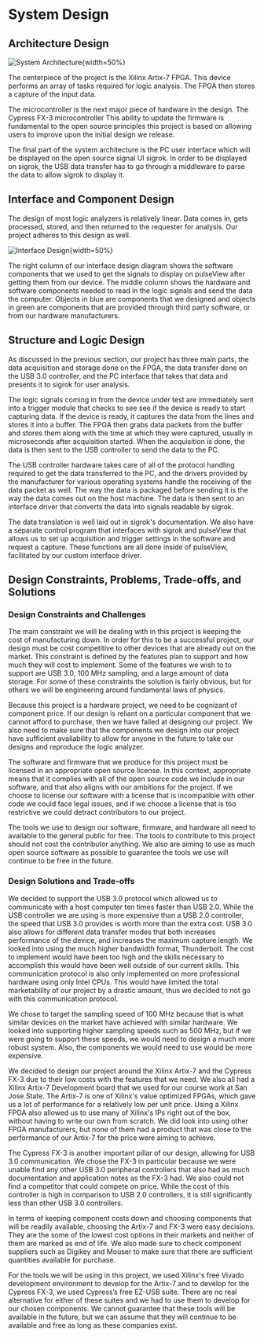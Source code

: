 # System Design #

## Architecture Design ##

<!-- [Describe a general architectural solution for your system.  This section must include textual description accompanied with diagrams.] -->

![System Architecture](images/high_level.png){width=50%}

The centerpiece of the project is the Xilinx Artix-7 FPGA. This device performs an array of tasks required for logic analysis. The FPGA then stores a capture of the input data. 

The microcontroller is the next major piece of hardware in the design. The Cypress FX-3 microcontroller  This ability to update the firmware is fundamental to the open source principles this project is based on allowing users to improve upon the initial design we release.

The final part of the system architecture is the PC user interface which will be displayed on the open source signal UI sigrok. In order to be displayed on sigrok, the USB data transfer has to go through a middleware to parse the data to allow sigrok to display it.

## Interface and Component Design ##

<!-- [Draw the actual component diagram with textual description. This section must include textual description accompanied with diagrams] -->

The design of most logic analyzers is relatively linear. Data comes in, gets processed, stored, and then returned to the requester for analysis. Our project adheres to this design as well. 

![Interface Design](images/flow_diagram.png){width=50%}

The right column of our interface design diagram shows the software components that we used to get the signals to display on pulseView after getting them from our device. The middle column shows the hardware and software components needed to read in the logic signals and send the data the computer. Objects in blue are components that we designed and objects in green are components that are provided through third party software, or from our hardware manufacturers. 

## Structure and Logic Design ##

<!-- [Present the detailed structure and logic design for your hardware/software components and processes. This section must include textual description accompanied with diagrams. If scientific or mathematical fundamentals are used for your project algorithm, specify what kind of formula or theory has been applied.] -->

As discussed in the previous section, our project has three main parts, the data acquisition and storage done on the FPGA, the data transfer done on the USB 3.0 controller, and the PC interface that takes that data and presents it to sigrok for user analysis. 

The logic signals coming in from the device under test are immediately sent into a trigger module that checks to see see if the device is ready to start capturing data. If the device is ready, it captures the data from the lines and stores it into a buffer. The FPGA then grabs data packets from the buffer and stores them along with the time at which they were captured, usually in microseconds after acquisition started. When the acquisition is done, the data is then sent to the USB controller to send the data to the PC.

The USB controller hardware takes care of all of the protocol handling required to get the data transferred to the PC, and the drivers provided by the manufacturer for various operating systems handle the receiving of the data packet as well. The way the data is packaged before sending it is the way the data comes out on the host machine. The data is then sent to an interface driver that converts the data into signals readable by sigrok.

The data translation is well laid out in sigrok's documentation. We also have a separate control program that interfaces with sigrok and pulseView that allows us to set up acquisition and trigger settings in the software and request a capture. These functions are all done inside of pulseView, facilitated by our custom interface driver. 

## Design Constraints, Problems, Trade-offs, and Solutions ##

### Design Constraints and Challenges ###

<!-- [Present your design constraints in different perspectives, such as economic, resources, society and environment, hardware/software, mathematical/scientific theories and safety and reliability.] -->

The main constraint we will be dealing with in this project is keeping the cost of manufacturing down. In order for this to be a successful project, our design must be cost competitive to other devices that are already out on the market. This constraint is defined by the features plan to support and how much they will cost to implement. Some of the features we wish to to support are USB 3.0, 100 MHz sampling, and a large amount of data storage. For some of these constraints the solution is fairly obvious, but for others we will be engineering around fundamental laws of physics.

Because this project is a hardware project, we need to be cognizant of component price. If our design is reliant on a particular component that we cannot afford to purchase, then we have failed at designing our project. We also need to make sure that the components we design into our project have sufficient availability to allow for anyone in the future to take our designs and reproduce the logic analyzer.

The software and firmware that we produce for this project must be licensed in an appropriate open source license. In this context, appropriate means that it complies with all of the open source code we include in our software, and that also aligns with our ambitions for the project. If we choose to license our software with a license that is incompatible with other code we could face legal issues, and if we choose a license that is too restrictive we could detract contributors to our project.

The tools we use to design our software, firmware, and hardware all need to available to the general public for free. The tools to contribute to this project should not cost the contributor anything. We also are aiming to use as much open source software as possible to guarantee the tools we use will continue to be free in the future.

### Design Solutions and Trade-offs ###

<!-- [Document your approaches to cope with the given constraints. Present your design trade-off decisions and solution selections to deal with these constraints and problems and challenges.] -->

We decided to support the USB 3.0 protocol which allowed us to communicate with a host computer ten times faster than USB 2.0. While the USB controller we are using is more expensive than a USB 2.0 controller, the speed that USB 3.0 provides is worth more than the extra cost. USB 3.0 also allows for different data transfer modes that both increases performance of the device, and increases the maximum capture length. We looked into using the much higher bandwidth format, Thunderbolt. The cost to implement would have been too high and the skills necessary to accomplish this would have been well outside of our current skills. This communication protocol is also only implemented on more professional hardware using only Intel CPUs. This would have limited the total marketability of our project by a drastic amount, thus we decided to not go with this communication protocol.

We chose to target the sampling speed of 100 MHz because that is what similar devices on the market have achieved with similar hardware. We looked into supporting higher sampling speeds such as 500 MHz, but if we were going to support these speeds, we would need to design a much more robust system. Also, the components we would need to use would be more expensive.

We decided to design our project around the Xilinx Artix-7 and the Cypress FX-3 due to their low costs with the features that we need. We also all had a Xilinx Artix-7 Development board that we used for our course work at San Jose State. The Artix-7 is one of Xilinx's value optimized FPGAs, which gave us a lot of performance for a relatively low per unit price. Using a Xilinx FPGA also allowed us to use many of Xilinx's IPs right out of the box, without having to write our own from scratch. We did look into using other FPGA manufacturers, but none of them had a product that was close to the performance of our Artix-7 for the price were aiming to achieve.

The Cypress FX-3 is another important pillar of our design, allowing for USB 3.0 communication. We chose the FX-3 in particular because we were unable find any other USB 3.0 peripheral controllers that also had as much documentation and application notes as the FX-3 had. We also could not find a competitor that could compete on price. While the cost of this controller is high in comparison to USB 2.0 controllers, it is still significantly less than other USB 3.0 controllers.

In terms of keeping component costs down and choosing components that will be readily available, choosing the Artix-7 and FX-3 were easy decisions. They are the some of the lowest cost options in their markets and neither of them are marked as end of life. We also made sure to check component suppliers such as Digikey and Mouser to make sure that there are sufficient quantities available for purchase.

For the tools we will be using in this project, we used Xilinx's free Vivado development environment to develop for the Artix-7 and to develop for the Cypress FX-3, we used Cypress’s free EZ-USB suite. There are no real alternative for either of these suites and we had to use them to develop for our chosen components. We cannot guarantee that these tools will be available in the future, but we can assume that they will continue to be available and free as long as these companies exist.
